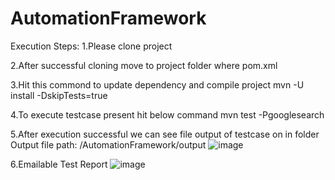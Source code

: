 # AutomationFramework

Execution Steps:
1.Please clone project


2.After successful cloning move to project folder where pom.xml 


3.Hit this commond to update dependency and compile project 
  mvn -U install -DskipTests=true
  
  
4.To execute testcase present hit below command 
  mvn test -Pgooglesearch

5.After execution successful we can see file output of testcase on in folder
    Output file path: /AutomationFramework/output
    ![image](https://user-images.githubusercontent.com/3955161/113551470-54ba3800-9612-11eb-88ad-ad3e318ad527.png)
    
6.Emailable Test Report
![image](https://user-images.githubusercontent.com/3955161/113551588-892df400-9612-11eb-88d6-1dfb756dfe7a.png)






